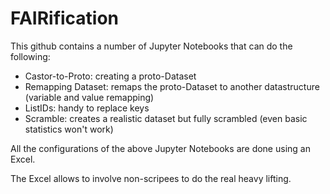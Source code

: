 # FAIRification

This github contains a number of Jupyter Notebooks that can do the following:


- Castor-to-Proto: creating a proto-Dataset
- Remapping Dataset: remaps the proto-Dataset to another datastructure (variable and value remapping)
- ListIDs: handy to replace keys
- Scramble: creates a realistic dataset but fully scrambled (even basic statistics won't work)

All the configurations of the above Jupyter Notebooks are done using an Excel.

The Excel allows to involve non-scripees to do the real heavy lifting.